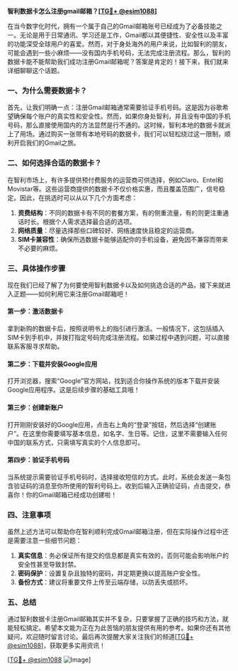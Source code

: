 **智利数据卡怎么注册gmail邮箱？[[TG💪+ @esim1088](https://t.me/s/esim1088)]**

在当今数字化时代，拥有一个属于自己的Gmail邮箱账号已经成为了必备技能之一。无论是用于日常通讯、学习还是工作，Gmail都以其便捷性、安全性以及丰富的功能深受全球用户的喜爱。然而，对于身处海外的用户来说，比如智利的朋友，可能会遇到一些小麻烦——没有国内手机号码，无法完成注册流程。那么，智利的数据卡能不能帮助我们成功注册Gmail邮箱呢？答案是肯定的！接下来，我们就来详细聊聊这个话题。

### 一、为什么需要数据卡？

首先，让我们明确一点：注册Gmail邮箱通常需要验证手机号码。这是因为谷歌希望确保每个账户的真实性和安全性。然而，如果你身处智利，并且没有中国的手机号码，那么直接使用国内的方法显然是行不通的。这时候，智利本地的数据卡就派上了用场。通过购买一张带有本地号码的数据卡，我们可以轻松绕过这一限制，顺利开启我们的Gmail之旅。

### 二、如何选择合适的数据卡？

在智利市场上，有许多提供预付费服务的运营商可供选择，例如Claro、Entel和Movistar等。这些运营商提供的数据卡不仅价格实惠，而且覆盖范围广，信号稳定。因此，在挑选时可以从以下几个方面考虑：

1. **资费结构**：不同的数据卡有不同的套餐方案，有的侧重流量，有的则更注重通话时长。根据个人需求选择最合适的选项。
2. **网络质量**：尽量选择那些口碑较好、网络速度快且稳定的运营商。
3. **SIM卡兼容性**：确保所选数据卡能够适配你的手机设备，避免因不兼容而带来不必要的麻烦。

### 三、具体操作步骤

现在我们已经了解了为何要使用智利数据卡以及如何挑选合适的产品，接下来就进入正题——如何利用它来注册Gmail邮箱吧！

#### 第一步：激活数据卡
拿到新购的数据卡后，按照说明书上的指引进行激活。一般情况下，这包括插入SIM卡到手机中，并拨打指定号码完成注册流程。如果过程中遇到问题，可以直接联系客服寻求帮助。

#### 第二步：下载并安装Google应用
打开浏览器，搜索“Google”官方网站，找到适合你操作系统的版本下载并安装Google应用程序。这是后续步骤的基础工具哦！

#### 第三步：创建新账户
打开刚刚安装好的Google应用，点击右上角的“登录”按钮，然后选择“创建账户”。在这里你需要填写基本信息，如名字、生日等。记住，这里不需要输入任何中国的联系方式，只需填写真实的个人信息即可。

#### 第四步：验证手机号码
当系统提示需要验证手机号码时，选择接收短信的方式。此时，系统会发送一条包含验证码的消息至你所使用的智利号码上。收到后输入正确验证码，点击提交，恭喜你！你的Gmail邮箱已经成功创建啦！

### 四、注意事项

虽然上述方法可以帮助你在智利顺利完成Gmail邮箱注册，但在实际操作过程中还是需要注意一些细节问题：

1. **真实信息**：务必保证所有提交的信息都是真实有效的，否则可能会影响账户的安全性甚至导致封禁。
2. **密码保护**：设置复杂且独特的密码，并定期更换以提高账户安全性。
3. **备份方式**：建议将重要文件上传至云端存储，以防丢失或损坏。

### 五、总结

通过智利数据卡注册Gmail邮箱其实并不复杂，只要掌握了正确的技巧和方法，就能轻松搞定。希望本文能为正在为此苦恼的朋友提供有用的参考。如果你还有其他疑问，欢迎随时留言讨论。最后再次提醒大家关注我们的频道[[TG💪+ @esim1088](https://t.me/s/esim1088)]，获取更多实用资讯！

[[TG💪+ @esim1088](https://t.me/s/esim1088) ![Image](https://i.postimg.cc/4NQfJmqS/Snipaste-2025-05-13-00-14-12.png)]